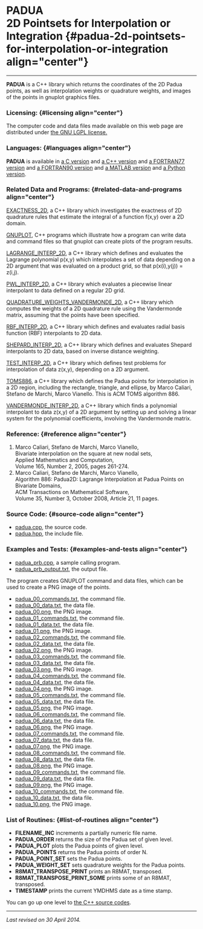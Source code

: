 PADUA\
2D Pointsets for Interpolation or Integration {#padua-2d-pointsets-for-interpolation-or-integration align="center"}
=============================================

------------------------------------------------------------------------

**PADUA** is a C++ library which returns the coordinates of the 2D Padua
points, as well as interpolation weights or quadrature weights, and
images of the points in gnuplot graphics files.

### Licensing: {#licensing align="center"}

The computer code and data files made available on this web page are
distributed under [the GNU LGPL license.](../../txt/gnu_lgpl.txt)

### Languages: {#languages align="center"}

**PADUA** is available in [a C version](../../c_src/padua/padua.md)
and [a C++ version](../../master/padua/padua.md) and [a FORTRAN77
version](../../f77_src/padua/padua.md) and [a FORTRAN90
version](../../f_src/padua/padua.md) and [a MATLAB
version](../../m_src/padua/padua.md) and [a Python
version](../../py_src/padua/padua.md).

### Related Data and Programs: {#related-data-and-programs align="center"}

[EXACTNESS\_2D](../../master/exactness_2d/exactness_2d.md), a C++
library which investigates the exactness of 2D quadrature rules that
estimate the integral of a function f(x,y) over a 2D domain.

[GNUPLOT](../../master/gnuplot/gnuplot.md), C++ programs which
illustrate how a program can write data and command files so that
gnuplot can create plots of the program results.

[LAGRANGE\_INTERP\_2D](../../master/lagrange_interp_2d/lagrange_interp_2d.md),
a C++ library which defines and evaluates the Lagrange polynomial p(x,y)
which interpolates a set of data depending on a 2D argument that was
evaluated on a product grid, so that p(x(i),y(j)) = z(i,j).

[PWL\_INTERP\_2D](../../master/pwl_interp_2d/pwl_interp_2d.md), a C++
library which evaluates a piecewise linear interpolant to data defined
on a regular 2D grid.

[QUADRATURE\_WEIGHTS\_VANDERMONDE\_2D](../../master/quadrature_weights_vandermonde_2d/quadrature_weights_vandermonde_2d.md),
a C++ library which computes the weights of a 2D quadrature rule using
the Vandermonde matrix, assuming that the points have been specified.

[RBF\_INTERP\_2D](../../master/rbf_interp_2d/rbf_interp_2d.md), a C++
library which defines and evaluates radial basis function (RBF)
interpolants to 2D data.

[SHEPARD\_INTERP\_2D](../../master/shepard_interp_2d/shepard_interp_2d.md),
a C++ library which defines and evaluates Shepard interpolants to 2D
data, based on inverse distance weighting.

[TEST\_INTERP\_2D](../../master/test_interp_2d/test_interp_2d.md), a
C++ library which defines test problems for interpolation of data
z(x,y), depending on a 2D argument.

[TOMS886](../../master/toms886/toms886.md), a C++ library which
defines the Padua points for interpolation in a 2D region, including the
rectangle, triangle, and ellipse, by Marco Caliari, Stefano de Marchi,
Marco Vianello. This is ACM TOMS algorithm 886.

[VANDERMONDE\_INTERP\_2D](../../master/vandermonde_interp_2d/vandermonde_interp_2d.md),
a C++ library which finds a polynomial interpolant to data z(x,y) of a
2D argument by setting up and solving a linear system for the polynomial
coefficients, involving the Vandermonde matrix.

### Reference: {#reference align="center"}

1.  Marco Caliari, Stefano de Marchi, Marco Vianello,\
    Bivariate interpolation on the square at new nodal sets,\
    Applied Mathematics and Computation,\
    Volume 165, Number 2, 2005, pages 261-274.
2.  Marco Caliari, Stefano de Marchi, Marco Vianello,\
    Algorithm 886: Padua2D: Lagrange Interpolation at Padua Points on
    Bivariate Domains,\
    ACM Transactions on Mathematical Software,\
    Volume 35, Number 3, October 2008, Article 21, 11 pages.

### Source Code: {#source-code align="center"}

-   [padua.cpp](padua.cpp), the source code.
-   [padua.hpp](padua.hpp), the include file.

### Examples and Tests: {#examples-and-tests align="center"}

-   [padua\_prb.cpp](padua_prb.cpp), a sample calling program.
-   [padua\_prb\_output.txt](padua_prb_output.txt), the output file.

The program creates GNUPLOT command and data files, which can be used to
create a PNG image of the points.

-   [padua\_00\_commands.txt](padua_00_commands.txt), the command file.
-   [padua\_00\_data.txt](padua_00_data.txt), the data file.
-   [padua\_00.png](padua_00.png), the PNG image.
-   [padua\_01\_commands.txt](padua_01_commands.txt), the command file.
-   [padua\_01\_data.txt](padua_01_data.txt), the data file.
-   [padua\_01.png](padua_01.png), the PNG image.
-   [padua\_02\_commands.txt](padua_02_commands.txt), the command file.
-   [padua\_02\_data.txt](padua_02_data.txt), the data file.
-   [padua\_02.png](padua_02.png), the PNG image.
-   [padua\_03\_commands.txt](padua_03_commands.txt), the command file.
-   [padua\_03\_data.txt](padua_03_data.txt), the data file.
-   [padua\_03.png](padua_03.png), the PNG image.
-   [padua\_04\_commands.txt](padua_04_commands.txt), the command file.
-   [padua\_04\_data.txt](padua_04_data.txt), the data file.
-   [padua\_04.png](padua_04.png), the PNG image.
-   [padua\_05\_commands.txt](padua_05_commands.txt), the command file.
-   [padua\_05\_data.txt](padua_05_data.txt), the data file.
-   [padua\_05.png](padua_05.png), the PNG image.
-   [padua\_06\_commands.txt](padua_06_commands.txt), the command file.
-   [padua\_06\_data.txt](padua_06_data.txt), the data file.
-   [padua\_06.png](padua_06.png), the PNG image.
-   [padua\_07\_commands.txt](padua_07_commands.txt), the command file.
-   [padua\_07\_data.txt](padua_07_data.txt), the data file.
-   [padua\_07.png](padua_07.png), the PNG image.
-   [padua\_08\_commands.txt](padua_08_commands.txt), the command file.
-   [padua\_08\_data.txt](padua_08_data.txt), the data file.
-   [padua\_08.png](padua_08.png), the PNG image.
-   [padua\_09\_commands.txt](padua_09_commands.txt), the command file.
-   [padua\_09\_data.txt](padua_09_data.txt), the data file.
-   [padua\_09.png](padua_09.png), the PNG image.
-   [padua\_10\_commands.txt](padua_10_commands.txt), the command file.
-   [padua\_10\_data.txt](padua_10_data.txt), the data file.
-   [padua\_10.png](padua_10.png), the PNG image.

### List of Routines: {#list-of-routines align="center"}

-   **FILENAME\_INC** increments a partially numeric file name.
-   **PADUA\_ORDER** returns the size of the Padua set of given level.
-   **PADUA\_PLOT** plots the Padua points of given level.
-   **PADUA\_POINTS** returns the Padua points of order N.
-   **PADUA\_POINT\_SET** sets the Padua points.
-   **PADUA\_WEIGHT\_SET** sets quadrature weights for the Padua points.
-   **R8MAT\_TRANSPOSE\_PRINT** prints an R8MAT, transposed.
-   **R8MAT\_TRANSPOSE\_PRINT\_SOME** prints some of an R8MAT,
    transposed.
-   **TIMESTAMP** prints the current YMDHMS date as a time stamp.

You can go up one level to [the C++ source codes](../cpp_src.md).

------------------------------------------------------------------------

*Last revised on 30 April 2014.*
